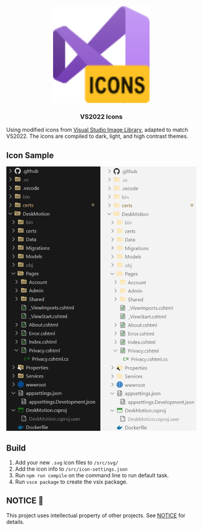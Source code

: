 <!-- PROJECT LOGO -->
<div align="center">
  <img src="images/logo.png" alt="Logo" width="256" height="256">
  <h3 align="center">VS2022 Icons</h3>
  <p align="center">
</div>

Using modified icons from [Visual Studio Image Library](https://msdn.microsoft.com/en-us/library/ms246582.aspx), adapted to match VS2022. The icons are compiled to dark, light, and high contrast themes.

## Icon Sample
![Preview](images/comparison.png)

## Build

1. Add your new `.svg` icon files to `/src/svg/`
2. Add the icon info to `/src/icon-settings.json`
3. Run `npm run compile` on the command line to run default task.
4. Run `vsce package` to create the vsix package.

## NOTICE 📝

This project uses intellectual property of other projects. See [NOTICE](NOTICE) for details.
